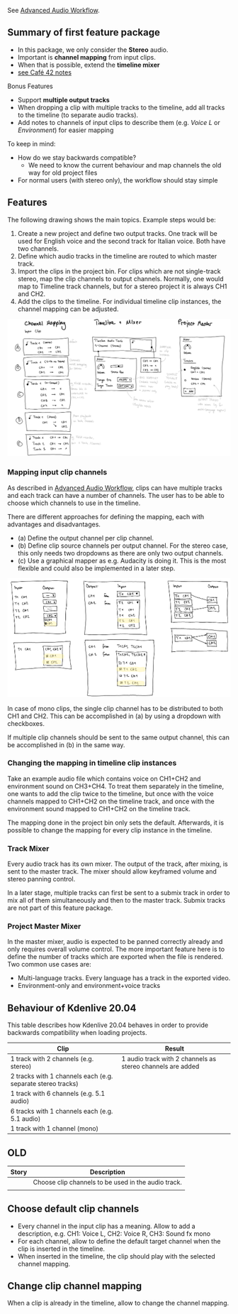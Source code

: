 See [Advanced Audio Workflow](/dev/ideas/Advanced-Audio-Workflow).


## Summary of first feature package

* In this package, we only consider the **Stereo** audio.
* Important is **channel mapping** from input clips.
* When that is possible, extend the **timeline mixer**  
* [see Café 42 notes](https://share.kde.org/s/bwPtC8s8C3gRggG)

Bonus Features

* Support **multiple output tracks**
* When dropping a clip with multiple tracks to the timeline, add all tracks to the timeline (to separate audio tracks).
* Add notes to channels of input clips to describe them (e.g. *Voice L* or *Environment*) for easier mapping

To keep in mind:

* How do we stay backwards compatible?
  * We need to know the current behaviour and map channels the old way for old project files
* For normal users (with stereo only), the workflow should stay simple


## Features

The following drawing shows the main topics. Example steps would be:

1. Create a new project and define two output tracks. One track will be used for English voice and the second track for Italian voice. Both have two channels.
1. Define which audio tracks in the timeline are routed to which master track.
1. Import the clips in the project bin. For clips which are not single-track stereo, map the clip channels to output channels. Normally, one would map to Timeline track channels, but for a stereo project it is always CH1 and CH2.
1. Add the clips to the timeline. For individual timeline clip instances, the channel mapping can be adjusted.

![image](uploads/f762567944d8123f0e4ddc3eb2d52c1f/image.png)


### Mapping input clip channels

As described in [Advanced Audio Workflow][aaw], clips can have multiple tracks and each track can have a number of channels. The user has to be able to choose which channels to use in the timeline.

There are different approaches for defining the mapping, each with advantages and disadvantages.

* (a) Define the output channel per clip channel.
* (b) Define clip source channels per output channel. For the stereo case, this only needs two dropdowns as there are only two output channels.
* (c) Use a graphical mapper as e.g. Audacity is doing it. This is the most flexible and could also be implemented in a later step.

![image](uploads/2ccc2964c4d5f9c8b8a18c48864a7229/image.png)

In case of mono clips, the single clip channel has to be distributed to both CH1 and CH2. This can be accomplished in (a) by using a dropdown with checkboxes.

If multiple clip channels should be sent to the same output channel, this can be accomplished in (b) in the same way.


### Changing the mapping in timeline clip instances

Take an example audio file which contains voice on CH1+CH2 and environment sound on CH3+CH4. To treat them separately in the timeline, one wants to add the clip twice to the timeline, but once with the voice channels mapped to CH1+CH2 on the timeline track, and once with the environment sound mapped to CH1+CH2 on the timeline track.

The mapping done in the project bin only sets the default. Afterwards, it is possible to change the mapping for every clip instance in the timeline.


### Track Mixer

Every audio track has its own mixer. The output of the track, after mixing, is sent to the master track. The mixer should allow keyframed volume and stereo panning control.

In a later stage, multiple tracks can first be sent to a submix track in order to mix all of them simultaneously and then to the master track. Submix tracks are not part of this feature package.


### Project Master Mixer

In the master mixer, audio is expected to be panned correctly already and only requires overall volume control. The more important feature here is to define the number of tracks which are exported when the file is rendered. Two common use cases are:

* Multi-language tracks. Every language has a track in the exported video.
* Environment-only and environment+voice tracks


## Behaviour of Kdenlive 20.04

This table describes how Kdenlive 20.04 behaves in order to provide backwards compatibility when loading projects.

| Clip | Result |
| ------ | ------ |
| 1 track with 2 channels (e.g. stereo) | 1 audio track with 2 channels as stereo channels are added |
| 2 tracks with 1 channels each (e.g. separate stereo tracks) |  | 
| 1 track with 6 channels (e.g. 5.1 audio) | |
| 6 tracks with 1 channels each (e.g. 5.1 audio) | |
| 1 track with 1 channel (mono) | |



## OLD

| Story | Description |
| --- | --- |
| | Choose clip channels to be used in the audio track. |
| | 

## Choose default clip channels

* Every channel in the input clip has a meaning. Allow to add a description, e.g. CH1: Voice L, CH2: Voice R, CH3: Sound fx mono
* For each channel, allow to define the default target channel when the clip is inserted in the timeline.
* When inserted in the timeline, the clip should play with the selected channel mapping.

## Change clip channel mapping

When a clip is already in the timeline, allow to change the channel mapping.

[aaw]: /dev/ideas/Advanced-Audio-Workflow